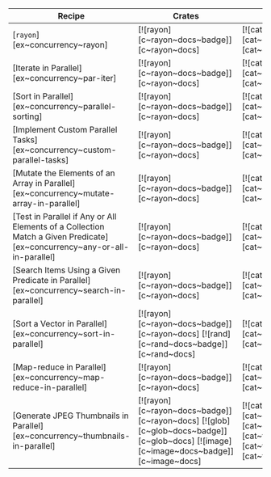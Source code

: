 | Recipe | Crates | Categories |
|--------|--------|------------|
| [`rayon`][ex~concurrency~rayon] | [![rayon][c~rayon~docs~badge]][c~rayon~docs] | [![cat~concurrency][cat~concurrency~badge]][cat~concurrency] |
| [Iterate in Parallel][ex~concurrency~par-iter] | [![rayon][c~rayon~docs~badge]][c~rayon~docs] | [![cat~concurrency][cat~concurrency~badge]][cat~concurrency] |
| [Sort in Parallel][ex~concurrency~parallel-sorting] | [![rayon][c~rayon~docs~badge]][c~rayon~docs] | [![cat~concurrency][cat~concurrency~badge]][cat~concurrency] |
| [Implement Custom Parallel Tasks][ex~concurrency~custom-parallel-tasks] | [![rayon][c~rayon~docs~badge]][c~rayon~docs] | [![cat~concurrency][cat~concurrency~badge]][cat~concurrency] |
| [Mutate the Elements of an Array in Parallel][ex~concurrency~mutate-array-in-parallel] | [![rayon][c~rayon~docs~badge]][c~rayon~docs] | [![cat~concurrency][cat~concurrency~badge]][cat~concurrency] |
| [Test in Parallel if Any or All Elements of a Collection Match a Given Predicate][ex~concurrency~any-or-all-in-parallel] | [![rayon][c~rayon~docs~badge]][c~rayon~docs] | [![cat~concurrency][cat~concurrency~badge]][cat~concurrency] |
| [Search Items Using a Given Predicate in Parallel][ex~concurrency~search-in-parallel] | [![rayon][c~rayon~docs~badge]][c~rayon~docs] | [![cat~concurrency][cat~concurrency~badge]][cat~concurrency] |
| [Sort a Vector in Parallel][ex~concurrency~sort-in-parallel] | [![rayon][c~rayon~docs~badge]][c~rayon~docs] [![rand][c~rand~docs~badge]][c~rand~docs] | [![cat~concurrency][cat~concurrency~badge]][cat~concurrency] |
| [Map-reduce in Parallel][ex~concurrency~map-reduce-in-parallel] | [![rayon][c~rayon~docs~badge]][c~rayon~docs] | [![cat~concurrency][cat~concurrency~badge]][cat~concurrency] |
| [Generate JPEG Thumbnails in Parallel][ex~concurrency~thumbnails-in-parallel] | [![rayon][c~rayon~docs~badge]][c~rayon~docs] [![glob][c~glob~docs~badge]][c~glob~docs] [![image][c~image~docs~badge]][c~image~docs] | [![cat~concurrency][cat~concurrency~badge]][cat~concurrency] [![cat~filesystem][cat~filesystem~badge]][cat~filesystem] |
